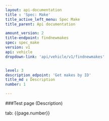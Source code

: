 ```yaml
---
layout: api-documentation
title : 'Spec: Make'
title_active_left_menu: Spec Make
title_parent: Api documentation

amount_version: 2
title-endpoint: findnewmakes
spec: spec_make
version: v1
api: vehicle
dropdown-link: 'api/vehicle/v1/findnewmakes'


level: 3
description_edpoint: 'Get makes by ID'
title_md : Description
number: 1

---
```



###Test page (Description)

tab: {{page.number}}

